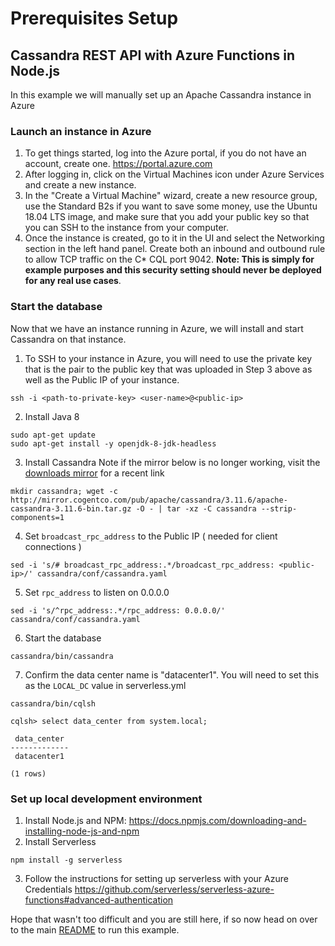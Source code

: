 # Prerequisites Setup
## Cassandra REST API with Azure Functions in Node.js

In this example we will manually set up an Apache Cassandra instance in Azure

### Launch an instance in Azure

1. To get things started, log into the Azure portal, if you do not have an account, create one. https://portal.azure.com
2. After logging in, click on the Virtual Machines icon under Azure Services and create a new instance.
3. In the "Create a Virtual Machine" wizard, create a new resource group, use the Standard B2s if you want to save some money, use the Ubuntu
18.04 LTS image, and make sure that you add your public key so that you can SSH to the instance from your computer.
4. Once the instance is created, go to it in the UI and select the Networking section in the left hand panel. 
Create both an inbound and outbound rule to allow TCP traffic on the C* CQL port 9042. 
**Note: This is simply for example purposes and this security setting should never be deployed for any real use cases**.

### Start the database
Now that we have an instance running in Azure, we will install and start Cassandra on that instance.

1. To SSH to your instance in Azure, you will need to use the private key that is the pair to the public key that was uploaded in Step 3 above as well as the Public IP of your instance.
```
ssh -i <path-to-private-key> <user-name>@<public-ip>
```
2. Install Java 8
```
sudo apt-get update 
sudo apt-get install -y openjdk-8-jdk-headless
```
3. Install Cassandra
Note if the mirror below is no longer working, visit the [downloads mirror](https://www.apache.org/dyn/closer.lua/cassandra/3.11.6/apache-cassandra-3.11.6-bin.tar.gz) for a recent link
```
mkdir cassandra; wget -c http://mirror.cogentco.com/pub/apache/cassandra/3.11.6/apache-cassandra-3.11.6-bin.tar.gz -O - | tar -xz -C cassandra --strip-components=1
```
4. Set `broadcast_rpc_address` to the Public IP ( needed for client connections )
```
sed -i 's/# broadcast_rpc_address:.*/broadcast_rpc_address: <public-ip>/' cassandra/conf/cassandra.yaml
```
5. Set `rpc_address` to listen on 0.0.0.0
```
sed -i 's/^rpc_address:.*/rpc_address: 0.0.0.0/' cassandra/conf/cassandra.yaml
```
6. Start the database
```
cassandra/bin/cassandra
```
7. Confirm the data center name is "datacenter1". You will need to set this as the `LOCAL_DC` value in serverless.yml
```
cassandra/bin/cqlsh
```
```
cqlsh> select data_center from system.local;

 data_center
-------------
 datacenter1

(1 rows)
```

### Set up local development environment
1. Install Node.js and NPM: https://docs.npmjs.com/downloading-and-installing-node-js-and-npm
2. Install Serverless
```
npm install -g serverless
```
3. Follow the instructions for setting up serverless with your Azure Credentials https://github.com/serverless/serverless-azure-functions#advanced-authentication


Hope that wasn't too difficult and you are still here, if so now head on over to the main [README](README.md) to run this example.


